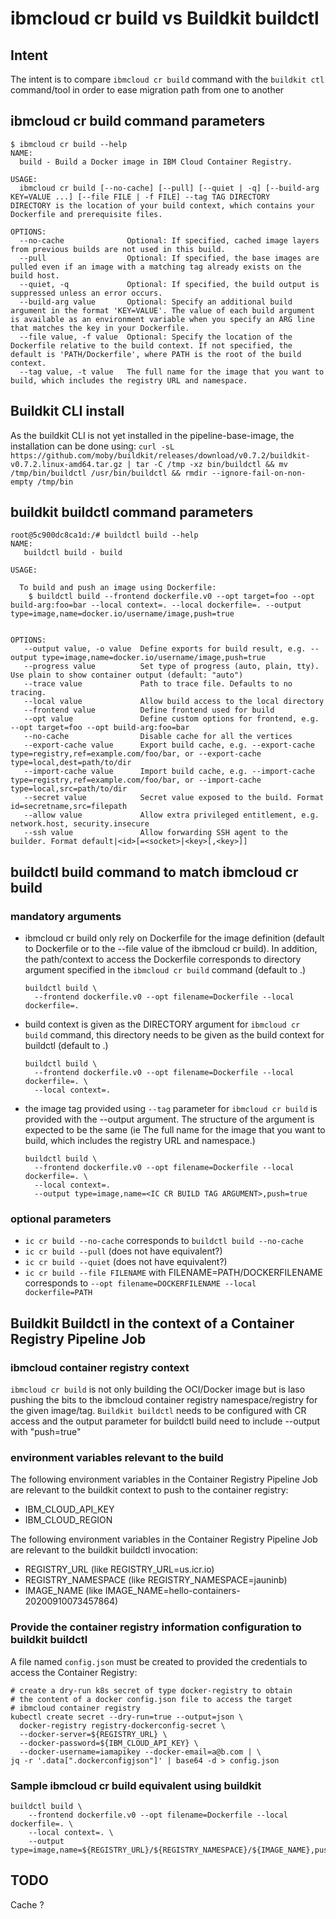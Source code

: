 # ibmcloud cr build vs Buildkit buildctl

## Intent

The intent is to compare `ibmcloud cr build` command with the `buildkit ctl` command/tool in order to ease migration path from one to another 

## ibmcloud cr build command parameters

```
$ ibmcloud cr build --help
NAME:
  build - Build a Docker image in IBM Cloud Container Registry.

USAGE:
  ibmcloud cr build [--no-cache] [--pull] [--quiet | -q] [--build-arg KEY=VALUE ...] [--file FILE | -f FILE] --tag TAG DIRECTORY
DIRECTORY is the location of your build context, which contains your Dockerfile and prerequisite files.

OPTIONS:
  --no-cache              Optional: If specified, cached image layers from previous builds are not used in this build.
  --pull                  Optional: If specified, the base images are pulled even if an image with a matching tag already exists on the build host.
  --quiet, -q             Optional: If specified, the build output is suppressed unless an error occurs.
  --build-arg value       Optional: Specify an additional build argument in the format 'KEY=VALUE'. The value of each build argument is available as an environment variable when you specify an ARG line that matches the key in your Dockerfile.
  --file value, -f value  Optional: Specify the location of the Dockerfile relative to the build context. If not specified, the default is 'PATH/Dockerfile', where PATH is the root of the build context.
  --tag value, -t value   The full name for the image that you want to build, which includes the registry URL and namespace.
```

## Buildkit CLI install
As the buildkit CLI is not yet installed in the pipeline-base-image, the installation can be done using:
`curl -sL https://github.com/moby/buildkit/releases/download/v0.7.2/buildkit-v0.7.2.linux-amd64.tar.gz | tar -C /tmp -xz bin/buildctl && mv /tmp/bin/buildctl /usr/bin/buildctl && rmdir --ignore-fail-on-non-empty /tmp/bin`

## buildkit buildctl command parameters
```
root@5c900dc8ca1d:/# buildctl build --help
NAME:
   buildctl build - build

USAGE:

  To build and push an image using Dockerfile:
    $ buildctl build --frontend dockerfile.v0 --opt target=foo --opt build-arg:foo=bar --local context=. --local dockerfile=. --output type=image,name=docker.io/username/image,push=true


OPTIONS:
   --output value, -o value  Define exports for build result, e.g. --output type=image,name=docker.io/username/image,push=true
   --progress value          Set type of progress (auto, plain, tty). Use plain to show container output (default: "auto")
   --trace value             Path to trace file. Defaults to no tracing.
   --local value             Allow build access to the local directory
   --frontend value          Define frontend used for build
   --opt value               Define custom options for frontend, e.g. --opt target=foo --opt build-arg:foo=bar
   --no-cache                Disable cache for all the vertices
   --export-cache value      Export build cache, e.g. --export-cache type=registry,ref=example.com/foo/bar, or --export-cache type=local,dest=path/to/dir
   --import-cache value      Import build cache, e.g. --import-cache type=registry,ref=example.com/foo/bar, or --import-cache type=local,src=path/to/dir
   --secret value            Secret value exposed to the build. Format id=secretname,src=filepath
   --allow value             Allow extra privileged entitlement, e.g. network.host, security.insecure
   --ssh value               Allow forwarding SSH agent to the builder. Format default|<id>[=<socket>|<key>[,<key>]]
```

## buildctl build command to match ibmcloud cr build

### mandatory arguments
- ibmcloud cr build only rely on Dockerfile for the image definition (default to Dockerfile or to the --file value of the ibmcloud cr build).
  In addition, the path/context to access the Dockerfile corresponds to directory argument specified in the `ibmcloud cr build` command (default to .)
  ```
  buildctl build \
    --frontend dockerfile.v0 --opt filename=Dockerfile --local dockerfile=. 
  ```
- build context is given as the DIRECTORY argument for `ibmcloud cr build` command, this directory needs to be given as the build context for buildctl (default to .)
  ```
  buildctl build \
    --frontend dockerfile.v0 --opt filename=Dockerfile --local dockerfile=. \
    --local context=.
  ```
- the image tag provided using `--tag` parameter for `ibmcloud cr build` is provided with the --output argument.
  The structure of the argument is expected to be the same (ie The full name for the image that you want to build, which includes the registry URL and namespace.)
  ```
  buildctl build \
    --frontend dockerfile.v0 --opt filename=Dockerfile --local dockerfile=. \
    --local context=.
    --output type=image,name=<IC CR BUILD TAG ARGUMENT>,push=true
  ```

### optional parameters
- `ic cr build --no-cache` corresponds to `buildctl build --no-cache`
- `ic cr build --pull` (does not have equivalent?)
- `ic cr build --quiet` (does not have equivalent?)
- `ic cr build --file FILENAME` with FILENAME=PATH/DOCKERFILENAME corresponds to `--opt filename=DOCKERFILENAME --local dockerfile=PATH`

## Buildkit Buildctl in the context of a Container Registry Pipeline Job

### ibmcloud container registry context
`ibmcloud cr build` is not only building the OCI/Docker image but is laso pushing the bits to the ibmcloud container registry namespace/registry for the given image/tag.
`Buildkit buildctl` needs to be configured with CR access and the output parameter for buildctl build need to include --output with "push=true"

### environment variables relevant to the build
The following environment variables in the Container Registry Pipeline Job are relevant to the buildkit context to push to the container registry:
- IBM_CLOUD_API_KEY
- IBM_CLOUD_REGION

The following environment variables in the Container Registry Pipeline Job are relevant to the buildkit buildctl invocation:
- REGISTRY_URL (like REGISTRY_URL=us.icr.io)
- REGISTRY_NAMESPACE (like REGISTRY_NAMESPACE=jauninb)
- IMAGE_NAME (like IMAGE_NAME=hello-containers-20200910073457864)

### Provide the container registry information configuration to buildkit buildctl
A file named `config.json` must be created to provided the credentials to access the Container Registry:
```
# create a dry-run k8s secret of type docker-registry to obtain
# the content of a docker config.json file to access the target
# ibmcloud container registry
kubectl create secret --dry-run=true --output=json \
  docker-registry registry-dockerconfig-secret \
  --docker-server=${REGISTRY_URL} \
  --docker-password=${IBM_CLOUD_API_KEY} \
  --docker-username=iamapikey --docker-email=a@b.com | \
jq -r '.data[".dockerconfigjson"]' | base64 -d > config.json
```

### Sample ibmcloud cr build equivalent using buildkit
```
buildctl build \
    --frontend dockerfile.v0 --opt filename=Dockerfile --local dockerfile=. \
    --local context=. \
    --output type=image,name=${REGISTRY_URL}/${REGISTRY_NAMESPACE}/${IMAGE_NAME},push=true
```

## TODO
Cache ?
